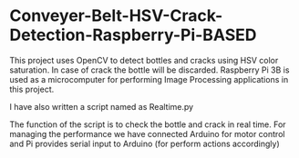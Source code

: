 # Conveyer-Belt-HSV-Crack-Detection-Raspberry-Pi-BASED
This project uses OpenCV to detect bottles and cracks using HSV color saturation. In case of crack the bottle will be discarded. Raspberry Pi 3B is used as a microcomputer for performing Image Processing applications in this project.

I have also written a script named as Realtime.py 

The function of the script is to check the bottle and crack in real time. For managing the performance we have connected Arduino for motor control and Pi provides serial input to Arduino (for perform actions accordingly)
